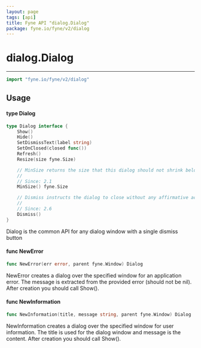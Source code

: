 ```yaml
---
layout: page
tags: [api]
title: Fyne API "dialog.Dialog"
package: fyne.io/fyne/v2/dialog
---
```


# dialog.Dialog
---
```go
import "fyne.io/fyne/v2/dialog"
```

## Usage

#### type Dialog

```go
type Dialog interface {
	Show()
	Hide()
	SetDismissText(label string)
	SetOnClosed(closed func())
	Refresh()
	Resize(size fyne.Size)

	// MinSize returns the size that this dialog should not shrink below.
	//
	// Since: 2.1
	MinSize() fyne.Size

	// Dismiss instructs the dialog to close without any affirmative action.
	//
	// Since: 2.6
	Dismiss()
}
```

Dialog is the common API for any dialog window with a single dismiss button

#### func  NewError

```go
func NewError(err error, parent fyne.Window) Dialog
```
NewError creates a dialog over the specified window for an application error. The message is extracted from the provided error (should not be nil). After creation you should call Show().

#### func  NewInformation

```go
func NewInformation(title, message string, parent fyne.Window) Dialog
```
NewInformation creates a dialog over the specified window for user information. The title is used for the dialog window and message is the content. After creation you should call Show().
